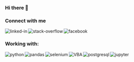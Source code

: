 ### Hi there 👋

### Connect with me<br>
[<img align="left" alt="linked-in" src="https://img.shields.io/badge/linkedin-%230077B5.svg?&style=for-the-badge&logo=linkedin&logoColor=white" />](https://www.linkedin.com/in/lukaszsiadkowski/)[<img align="left" alt="stack-overflow" src="https://img.shields.io/badge/stack%20overflow-FE7A16?logo=stack-overflow&logoColor=white&style=for-the-badge" />](https://stackoverflow.com/users/17686579/lukasz)[<img align="left" alt="facebook" src="https://img.shields.io/badge/facebook-%231877F2.svg?&style=for-the-badge&logo=facebook&logoColor=white" />](https://www.facebook.com/lukasz.siadkowski)<br>
### Working with:<br>
<img align="left" alt="python" src="https://img.shields.io/badge/python%20-%2320232a.svg?&style=for-the-badge&logo=python&logoColor=%2361DAFB" />
<img align="left" alt="pandas" src="https://img.shields.io/badge/pandas%20-%2320232a.svg?&style=for-the-badge&logo=pandas&logoColor=%2361DAFB" />
<img align="left" alt="selenium" src="https://img.shields.io/badge/selenium%20-%2320232a.svg?&style=for-the-badge&logo=selenium&logoColor=%2361DAFB" />
<img align="left" alt="VBA" src="https://img.shields.io/badge/VBA%20-%2320232a.svg?&style=for-the-badge&logo=VBA&logoColor=%2361DAFB" />
<img align="left" alt="postgresql" src="https://img.shields.io/badge/postgreSQL%20-%2320232a.svg?&style=for-the-badge&logo=postgresql&logoColor=%2361DAFB" />
<img align="left" alt="jupyter" src="https://img.shields.io/badge/jupyter%20-%2320232a.svg?&style=for-the-badge&logo=jupyter&logoColor=%2361DAFB" /><br>
<br>


<!--


- 🔭 I’m currently working on ...
- 🌱 I’m currently learning ...
- 👯 I’m looking to collaborate on ...
- 🤔 I’m looking for help with ...
- 💬 Ask me about ...
- 📫 How to reach me: ...
- 😄 Pronouns: ...
- ⚡ Fun fact: ...
-->
